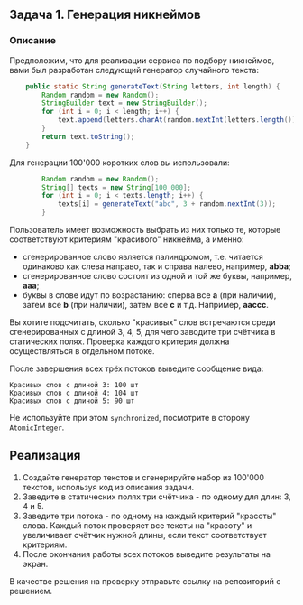 ## Задача 1. Генерация никнеймов

### Описание
Предположим, что для реализации сервиса по подбору никнеймов, вами был разработан следующий генератор случайного текста:
```java
    public static String generateText(String letters, int length) {
        Random random = new Random();
        StringBuilder text = new StringBuilder();
        for (int i = 0; i < length; i++) {
            text.append(letters.charAt(random.nextInt(letters.length())));
        }
        return text.toString();
    }
```
Для генерации 100'000 коротких слов вы использовали:
```java
        Random random = new Random();
        String[] texts = new String[100_000];
        for (int i = 0; i < texts.length; i++) {
            texts[i] = generateText("abc", 3 + random.nextInt(3));
        }
```

Пользователь имеет возможность выбрать из них только те, которые соответствуют критериям "красивого" никнейма, а именно:
* сгенерированное слово является палиндромом, т.е. читается одинаково как слева направо, так и справа налево, например, **abba**;
* сгенерированное слово состоит из одной и той же буквы, например, **aaa**;
* буквы в слове идут по возрастанию: сперва все **a** (при наличии), затем все **b** (при наличии), затем все **c** и т.д. Например, **aaccc**.

Вы хотите подсчитать, сколько "красивых" слов встречаются среди сгенерированных с длиной 3, 4, 5, для чего заводите три счётчика в статических полях. 
Проверка каждого критерия должна осуществляться в отдельном потоке. 

После завершения всех трёх потоков выведите сообщение вида:
```text
Красивых слов с длиной 3: 100 шт
Красивых слов с длиной 4: 104 шт
Красивых слов с длиной 5: 90 шт
```
Не используйте при этом `synchronized`, посмотрите в сторону `AtomicInteger`.

## Реализация
1. Создайте генератор текстов и сгенерируйте набор из 100'000 текстов, используя код из описания задачи.
2. Заведите в статических полях три счётчика - по одному для длин: 3, 4 и 5.
3. Заведите три потока - по одному на каждый критерий "красоты" слова. Каждый поток проверяет все тексты на "красоту" и увеличивает счётчик нужной длины, если текст соответствует критериям.
4. После окончания работы всех потоков выведите результаты на экран.

В качестве решения на проверку отправьте ссылку на репозиторий с решением.
